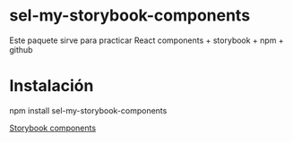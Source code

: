 # sel-my-storybook-components

Este paquete sirve para practicar React components + storybook + npm + github

# Instalación

npm install sel-my-storybook-components 


[Storybook components](https://merry-medovik-a7191a.netlify.app/)